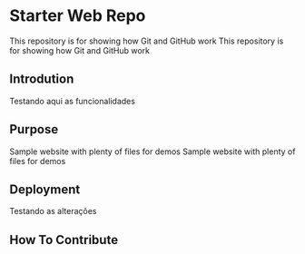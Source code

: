 # Starter Web Repo

This repository is for showing how Git and GitHub work
This repository is for showing how Git and GitHub work

## Introdution

Testando aqui as funcionalidades

## Purpose

Sample website with plenty of files for demos
Sample website with plenty of files for demos

## Deployment

Testando as alterações

## How To Contribute